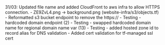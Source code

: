 31/03: Updated file name and added CloudFront to aws infra to allow HTTPS connection.
    - ZE9ZvL4.png -> background.png (website-infra/s3/objects.tf) 
    - Reformatted s3 bucket endpoint to remove the https:// 
    - Testing - hardcoded domain endpoint (2)
    - Testing - swapped hardcoded domain name for regional domain name var (13)
    - Testing - added hosted zone id to record alias for DNS validation 
    - Added cert validation for tf-managed ssl cert